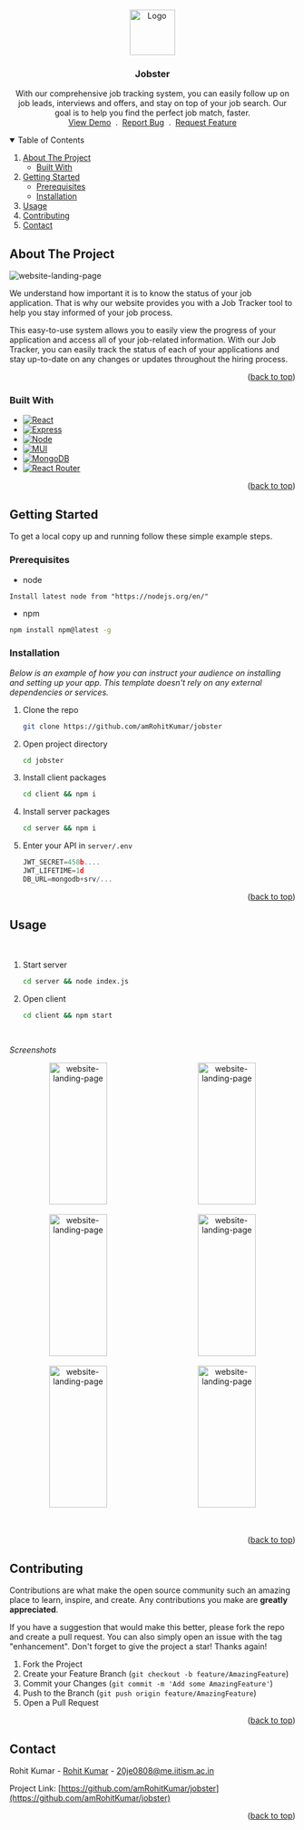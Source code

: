 <a name="readme-top" id="readme-top"></a>

<!-- PROJECT LOGO -->
<br />
<div align="center">
  <a href="https://jobster-project.netlify.app/landing">
    <img src="https://jobster-project.netlify.app/favicon.ico" alt="Logo" width="80" height="80">
  </a>

  <h3 align="center">Jobster</h3>

  <p align="center">
    With our comprehensive job tracking system, you can easily follow up on job leads, interviews and offers, and stay on top of your job search. Our goal is to help you find the perfect job match, faster.
    <br />
    <a href="https://jobster-project.netlify.app">View Demo</a>
    &nbsp;.&nbsp;
    <a href="https://github.com/amRohitKumar/jobster/issues">Report Bug</a>
    &nbsp;.&nbsp;
    <a href="https://github.com/amRohitKumar/jobster/issues">Request Feature</a>
  </p>
</div>

<!-- TABLE OF CONTENTS -->
<details open>
  <summary>Table of Contents</summary>
  <ol>
    <li>
      <a href="#about-the-project">About The Project</a>
      <ul>
        <li><a href="#built-with">Built With</a></li>
      </ul>
    </li>
    <li>
      <a href="#getting-started">Getting Started</a>
      <ul>
        <li><a href="#prerequisites">Prerequisites</a></li>
        <li><a href="#installation">Installation</a></li>
      </ul>
    </li>
    <li><a href="#usage">Usage</a></li>
    <li><a href="#contributing">Contributing</a></li>
    <li><a href="#contact">Contact</a></li>
  </ol>
</details>

<!-- ABOUT THE PROJECT -->

## About The Project

<img src="https://jobster-project.netlify.app/static/images/jobster-landing-md.png" alt="website-landing-page" width="" height="">

We understand how important it is to know the status of your job application. That is why our website provides you with a Job Tracker tool to help you stay informed of your job process.

This easy-to-use system allows you to easily view the progress of your application and access all of your job-related information. With our Job Tracker, you can easily track the status of each of your applications and stay up-to-date on any changes or updates throughout the hiring process.

<p align="right">(<a href="#readme-top">back to top</a>)</p>

### Built With

- [![React][react.js]][react-url]
- [![Express][express]][express-url]
- [![Node][node.js]][node-url]
- [![MUI][mui]][mui-url]
- [![MongoDB][mongodb]][mongodb-url]
- [![React Router][react-router]][react-router-url]

<p align="right">(<a href="#readme-top">back to top</a>)</p>

<!-- GETTING STARTED -->

## Getting Started

To get a local copy up and running follow these simple example steps.

### Prerequisites

- node
```
Install latest node from "https://nodejs.org/en/"
```

- npm
 ```sh
 npm install npm@latest -g
````

### Installation

_Below is an example of how you can instruct your audience on installing and setting up your app. This template doesn't rely on any external dependencies or services._

1. Clone the repo
   ```sh
   git clone https://github.com/amRohitKumar/jobster
   ```
2. Open project directory
    ```sh
    cd jobster
    ```
3. Install client packages
   ```sh
   cd client && npm i
   ```
4. Install server packages
    ```sh
    cd server && npm i
    ```
5. Enter your API in `server/.env`
   ```js
   JWT_SECRET=458b....
   JWT_LIFETIME=1d
   DB_URL=mongodb+srv/...
   ```

<p align="right">(<a href="#readme-top">back to top</a>)</p>

<!-- USAGE EXAMPLES -->

## Usage

<br>

1. Start server
   ```sh
   cd server && node index.js
   ```
2. Open client
    ```sh
    cd client && npm start
    ```
<br>

_Screenshots_

<p align="middle">
<img src="https://jobster-project.netlify.app/static/images/project-screenshot-1.png" alt="website-landing-page" width="45%" height="250"> 
&nbsp; &nbsp; &nbsp; &nbsp;
<img src="https://jobster-project.netlify.app/static/images/project-screenshot-2.png" alt="website-landing-page" width="45%" height="250"> 
</p>

<p align="middle">
<img src="https://jobster-project.netlify.app/static/images/project-screenshot-3.png" alt="website-landing-page" width="45%" height="250"> 
&nbsp; &nbsp; &nbsp; &nbsp;
<img src="https://jobster-project.netlify.app/static/images/project-screenshot-4.png" alt="website-landing-page" width="45%" height="250"> 
</p>

<p align="middle">
<img src="https://jobster-project.netlify.app/static/images/project-screenshot-5.png" alt="website-landing-page" width="45%" height="250"> 
&nbsp; &nbsp; &nbsp; &nbsp;
<img src="https://jobster-project.netlify.app/static/images/project-screenshot-6.png" alt="website-landing-page" width="45%" height="250"> 
</p>
<br>

<p align="right">(<a href="#readme-top">back to top</a>)</p>

<!-- CONTRIBUTING -->

## Contributing

Contributions are what make the open source community such an amazing place to learn, inspire, and create. Any contributions you make are **greatly appreciated**.

If you have a suggestion that would make this better, please fork the repo and create a pull request. You can also simply open an issue with the tag "enhancement".
Don't forget to give the project a star! Thanks again!

1. Fork the Project
2. Create your Feature Branch (`git checkout -b feature/AmazingFeature`)
3. Commit your Changes (`git commit -m 'Add some AmazingFeature'`)
4. Push to the Branch (`git push origin feature/AmazingFeature`)
5. Open a Pull Request

<p align="right">(<a href="#readme-top">back to top</a>)</p>

<!-- CONTACT -->

## Contact

Rohit Kumar - [Rohit Kumar](https://www.linkedin.com/in/rohit-kumar-8ba1241bb/) - 20je0808@me.iitism.ac.in

Project Link: [https://github.com/amRohitKumar/jobster](https://github.com/amRohitKumar/jobster)

<p align="right">(<a href="#readme-top">back to top</a>)</p>

<!-- ACKNOWLEDGMENTS -->

[contributors-shield]: https://img.shields.io/github/contributors/othneildrew/Best-README-Template.svg?style=for-the-badge
[contributors-url]: https://github.com/othneildrew/Best-README-Template/graphs/contributors
[forks-shield]: https://img.shields.io/github/forks/othneildrew/Best-README-Template.svg?style=for-the-badge
[forks-url]: https://github.com/othneildrew/Best-README-Template/network/members
[stars-shield]: https://img.shields.io/github/stars/othneildrew/Best-README-Template.svg?style=for-the-badge
[stars-url]: https://github.com/othneildrew/Best-README-Template/stargazers
[issues-shield]: https://img.shields.io/github/issues/othneildrew/Best-README-Template.svg?style=for-the-badge
[issues-url]: https://github.com/othneildrew/Best-README-Template/issues
[license-shield]: https://img.shields.io/github/license/othneildrew/Best-README-Template.svg?style=for-the-badge
[license-url]: https://github.com/othneildrew/Best-README-Template/blob/master/LICENSE.txt
[linkedin-shield]: https://img.shields.io/badge/-LinkedIn-black.svg?style=for-the-badge&logo=linkedin&colorB=555
[linkedin-url]: https://linkedin.com/in/othneildrew
[react.js]: https://img.shields.io/badge/React-20232A?style=for-the-badge&logo=react&logoColor=61DAFB
[react-url]: https://reactjs.org/
[express]: https://img.shields.io/badge/Express-20232A?style=for-the-badge&logo=express&logoColor=#000000
[express-url]: https://expressjs.com/
[node.js]: https://img.shields.io/badge/Node.js-20232A?style=for-the-badge&logo=node.js&logoColor=#339933
[node-url]: https://nodejs.org/en/
[mui]: https://img.shields.io/badge/MUI-20232A?style=for-the-badge&logo=mui&logoColor=#007FFF
[mui-url]: https://mui.com/
[mongodb]: https://img.shields.io/badge/MongoDB-20232A?style=for-the-badge&logo=MongoDB&logoColor=#47A248
[mongodb-url]: https://www.mongodb.com/home
[react-router]: https://img.shields.io/badge/React_Router-20232A?style=for-the-badge&logo=React-Router&logoColor=#CA4245
[react-router-url]: https://reactrouter.com/en/main
